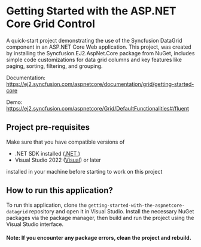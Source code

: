 # Getting Started with the ASP.NET Core Grid Control

A quick-start project demonstrating the use of the Syncfusion DataGrid component in an ASP.NET Core Web application. This project, was created by installing the Syncfusion.EJ2.AspNet.Core package from NuGet, includes simple code customizations for data grid columns and key features like paging, sorting, filtering, and grouping.

Documentation: https://ej2.syncfusion.com/aspnetcore/documentation/grid/getting-started-core

Demo:  https://ej2.syncfusion.com/aspnetcore/Grid/DefaultFunctionalities#/fluent

## Project pre-requisites
Make sure that you have compatible versions of
* .NET SDK installed ([.NET ](https://dotnet.microsoft.com/en-us/download))
* Visual Studio 2022 ([Visual](https://visualstudio.microsoft.com/downloads/)) or later

installed in your machine before starting to work on this project

## How to run this application?

To run this application, clone the `getting-started-with-the-aspnetcore-datagrid` repository and open it in Visual Studio. Install the necessary NuGet packages via the package manager, then build and run the project using the Visual Studio interface.

#### Note: If you encounter any package errors, clean the project and rebuild.
